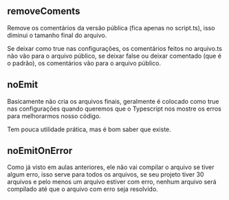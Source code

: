 ## removeComents

Remove os comentários da versão pública (fica apenas no script.ts), isso diminui o tamanho final do arquivo.

Se deixar como true nas configurações, os comentários feitos no arquivo.ts não vão para o arquivo público, se deixar false ou deixar comentado (que é o padrão), os comentários vão para o arquivo público.

## noEmit

Basicamente não cria os arquivos finais, geralmente é colocado como true nas configurações quando queremos que o Typescript nos mostre os erros para melhorarmos nosso código.

Tem pouca utilidade prática, mas é bom saber que existe.

## noEmitOnError

Como já visto em aulas anteriores, ele não vai compilar o arquivo se tiver algum erro, isso serve para todos os arquivos, se seu projeto tiver 30 arquivos e pelo menos um arquivo estiver com erro, nenhum arquivo será compilado até que o arquivo com erro seja resolvido.
